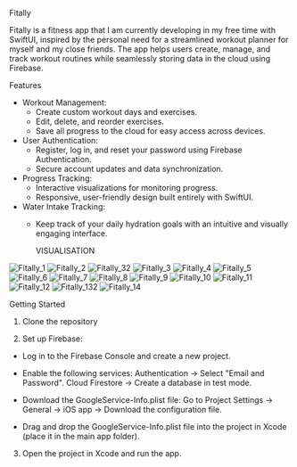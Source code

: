 Fitally

Fitally is a fitness app that I am currently developing in my free time with SwiftUI, inspired by the personal need for a streamlined workout planner for myself and my close friends.
The app helps users create, manage, and track workout routines while seamlessly storing data in the cloud using Firebase.

Features
- Workout Management: 
  - Create custom workout days and exercises.
  - Edit, delete, and reorder exercises.
  - Save all progress to the cloud for easy access across devices.
- User Authentication: 
  - Register, log in, and reset your password using Firebase Authentication.
  - Secure account updates and data synchronization.
- Progress Tracking:
  - Interactive visualizations for monitoring progress.
  - Responsive, user-friendly design built entirely with SwiftUI.
- Water Intake Tracking:
  - Keep track of your daily hydration goals with an intuitive and visually engaging interface.


    VISUALISATION

![Fitally_1](https://github.com/user-attachments/assets/064f4aa3-f020-4c0e-a75d-fc8b87a12212) ![Fitally_2](https://github.com/user-attachments/assets/758ce23f-715f-405c-98e3-7ae38746a858) ![Fitally_32](https://github.com/user-attachments/assets/1d9e3d86-24b3-4b9a-be0e-784bb1bea0db) ![Fitally_3](https://github.com/user-attachments/assets/adfc5fa1-cda4-494b-8c38-80f06fd3de0a) ![Fitally_4](https://github.com/user-attachments/assets/e5ce89e1-e186-4104-a9de-f94ce77599c6) ![Fitally_5](https://github.com/user-attachments/assets/74cdf056-9b64-46e5-9ba0-8cc709480d32) ![Fitally_6](https://github.com/user-attachments/assets/e29c27c4-eee5-4c61-8906-45b2243e2fbd) ![Fitally_7](https://github.com/user-attachments/assets/9e70c5dc-3414-4822-be45-eb92f73898c6) ![Fitally_8](https://github.com/user-attachments/assets/b5819f0e-c097-42e4-b37e-938d7ecfb424) ![Fitally_9](https://github.com/user-attachments/assets/aa5f962c-551a-45c3-a51a-29fc5d549d98) ![Fitally_10](https://github.com/user-attachments/assets/a7f1fef0-b8a7-4672-9d54-3b5c0e75970a) ![Fitally_11](https://github.com/user-attachments/assets/417ce831-1a49-4411-85cc-b28b77299f16) ![Fitally_12](https://github.com/user-attachments/assets/df4591c0-819a-4b58-a0d1-fedaf26bfc0e) ![Fitally_132](https://github.com/user-attachments/assets/bcdadb8a-fd27-4716-a038-0c1b7e8ed362) ![Fitally_14](https://github.com/user-attachments/assets/3505aba8-3a1e-4ace-9f0a-d73b7be4b283)





Getting Started

1. Clone the repository

2. Set up Firebase:

- Log in to the Firebase Console and create a new project.
- Enable the following services:
  Authentication → Select "Email and Password".
  Cloud Firestore → Create a database in test mode.
- Download the GoogleService-Info.plist file:
  Go to Project Settings → General → iOS app → Download the configuration file.
  
- Drag and drop the GoogleService-Info.plist file into the project in Xcode (place it in the main app folder).

3. Open the project in Xcode and run the app.






